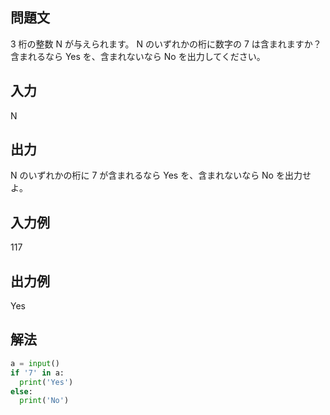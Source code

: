 ## 問題文
3 桁の整数 
N が与えられます。
N のいずれかの桁に数字の 
7 は含まれますか？  
含まれるなら Yes を、含まれないなら No を出力してください。
## 入力
N
## 出力
N のいずれかの桁に 
7 が含まれるなら Yes を、含まれないなら No を出力せよ。
## 入力例
117
## 出力例
Yes
## 解法

```python
a = input()
if '7' in a:
  print('Yes')
else:
  print('No')